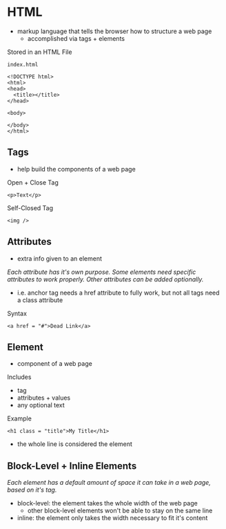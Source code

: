 # HTML
- markup language that tells the browser how to structure a web page
  - accomplished via tags + elements  

Stored in an HTML File
```
index.html

<!DOCTYPE html>
<html>
<head>
  <title></title>
</head>

<body>

</body>
</html>
```

## Tags
- help build the components of a web page  

Open + Close Tag
```
<p>Text</p> 
```

Self-Closed Tag
```
<img />
```

## Attributes
- extra info given to an element  

*Each attribute has it's own purpose. Some elements need specific attributes to work properly. Other attributes can be added optionally.*
- i.e. anchor tag needs a href attribute to fully work, but not all tags need a class attribute  

Syntax
```
<a href = "#">Dead Link</a>
```

## Element
- component of a web page  

Includes
- tag
- attributes + values
- any optional text  

Example
```
<h1 class = "title">My Title</h1>
```
- the whole line is considered the element  

## Block-Level + Inline Elements
*Each element has a default amount of space it can take in a web page, based on it's tag.*  
- block-level: the element takes the whole width of the web page
  - other block-level elements won't be able to stay on the same line  
- inline: the element only takes the width necessary to fit it's content
